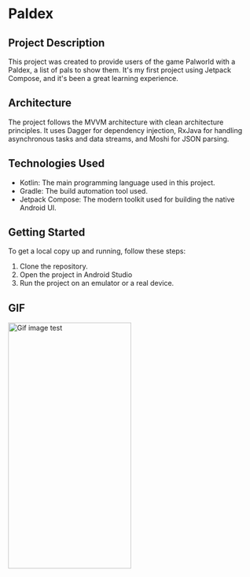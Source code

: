 # Paldex
## Project Description

This project was created to provide users of the game Palworld with a Paldex, a list of pals to show them. It's my first project using Jetpack Compose, and it's been a great learning experience.

## Architecture

The project follows the MVVM architecture with clean architecture principles. It uses Dagger for dependency injection, RxJava for handling asynchronous tasks and data streams, and Moshi for JSON parsing.

## Technologies Used

- Kotlin: The main programming language used in this project.
- Gradle: The build automation tool used.
- Jetpack Compose: The modern toolkit used for building the native Android UI.

## Getting Started

To get a local copy up and running, follow these steps:

1. Clone the repository.
2. Open the project in Android Studio
3. Run the project on an emulator or a real device.

## GIF

<img src="/test.gif" alt="Gif image test" width="250" height="500">
